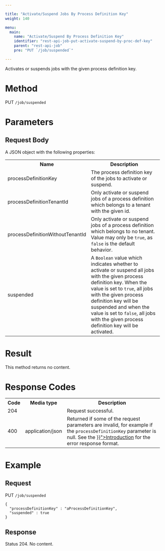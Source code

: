 ```yaml
---

title: "Activate/Suspend Jobs By Process Definition Key"
weight: 140

menu:
  main:
    name: "Activate/Suspend By Process Definition Key"
    identifier: "rest-api-job-put-activate-suspend-by-proc-def-key"
    parent: "rest-api-job"
    pre: "PUT `/job/suspended`"

---
```



Activates or suspends jobs with the given process definition key.

# Method

PUT `/job/suspended`

# Parameters

## Request Body

A JSON object with the following properties:

<table class="table table-striped">
  <tr>
    <th>Name</th>
    <th>Description</th>
  </tr>
  <tr>
    <td>processDefinitionKey</td>
    <td>The process definition key of the jobs to activate or suspend.</td>
  </tr>
  <tr>
    <td>processDefinitionTenantId</td>
    <td>Only activate or suspend jobs of a process definition which belongs to a tenant with the given id.</td>
  </tr>
  <tr>
    <td>processDefinitionWithoutTenantId</td>
    <td>Only activate or suspend jobs of a process definition which belongs to no tenant. Value may only be <code>true</code>, as <code>false</code> is the default behavior.</td>
  </tr>
  <tr>
    <td>suspended</td>
    <td>A <code>Boolean</code> value which indicates whether to activate or suspend all jobs with the given process definition key. When the value is set to <code>true</code>, all jobs with the given process definition key will be suspended and when the value is set to <code>false</code>, all jobs with the given process definition key will be activated.</td>
  </tr>
</table>


# Result

This method returns no content.


# Response Codes

<table class="table table-striped">
  <tr>
    <th>Code</th>
    <th>Media type</th>
    <th>Description</th>
  </tr>
  <tr>
    <td>204</td>
    <td></td>
    <td>Request successful.</td>
  </tr>
  <tr>
    <td>400</td>
    <td>application/json</td>
    <td>Returned if some of the request parameters are invalid, for example if the <code>processDefinitionKey</code> parameter is null. See the <a href="{{< relref "reference/rest/overview/index.md#error-handling" >}}">Introduction</a> for the error response format.</td>
  </tr>
</table>


# Example

## Request

PUT `/job/suspended`

    {
      "processDefinitionKey" : "aProcessDefinitionKey",
      "suspended" : true
    }

## Response

Status 204. No content.
